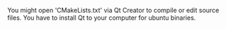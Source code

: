 You might open 'CMakeLists.txt' via Qt Creator to compile or edit source files.
You have to install Qt to your computer for ubuntu binaries.
